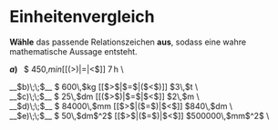 <!--
version:  0.0.1

language: de

@style
input {
    text-align: center;
}

.flex-container {
    display: flex;
    flex-wrap: wrap;
    align-items: stretch;
    gap: 20px;
}

.flex-child {
    flex: 1;
    min-width: 350px;
    margin-right: 20px;
}

@media (max-width: 400px) {
    .flex-child {
        flex: 100%;
        margin-right: 0;
    }
}
@end

formula: \carry   \textcolor{red}{\scriptsize #1}
formula: \digit   \rlap{\carry{#1}}\phantom{#2}#2
formula: \permil  \text{‰}

import: https://raw.githubusercontent.com/LiaTemplates/Tikz-Jax/main/README.md

script: https://cdn.jsdelivr.net/gh/LiaTemplates/Tikz-Jax@main/dist/index.js


tags: Einheiten, Länge, Masse, Zeit, Fläche, sehr leicht, sehr niedrig, Angeben

comment: Welche angegebene Größe ist größer? Wähle das passende Relationszeichen.

author: Martin Lommatzsch

-->




# Einheitenvergleich


**Wähle** das passende Relationszeichen **aus**, sodass eine wahre mathematische Aussage entsteht.



<section class="flex-container">

<div class="flex-child">

__$a)\;\;$__ $ 450\,$min [[($>$)|$=$|$<$]] $7\,$h \

</div>
<div class="flex-child">
__$b)\;\;$__ $ 600\,$kg [[$>$|$=$|($<$)]] $3\,$t \

</div>
<div class="flex-child">
__$c)\;\;$__ $ 25\,$dm [[($>$)|$=$|$<$]] $2\,$m \

</div>
<div class="flex-child">
__$d)\;\;$__ $ 84000\,$mm [[$>$|($=$)|$<$]] $840\,$dm \

</div>
<div class="flex-child">
__$e)\;\;$__ $ 50\,$dm$^2$ [[$>$|($=$)|$<$]] $500000\,$mm$^2$ \


</div>


</section>





